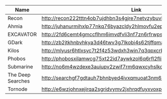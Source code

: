 |Name|Link|
| ------ | ------ |
|Recon| http://recon222tttn4ob7ujdhbn3s4gjre7netvzybuvbq2bcqwltkiqinhad.onion/ |
|Ahmia| http://juhanurmihxlp77nkq76byazcldy2hlmovfu2epvl5ankdibsot4csyd.onion|
|EXCAVATOR| http://2fd6cemt4gmccflhm6imvdfvli3nf7zn6rfrwpsy7uhxrgbypvwf5fad.onion|
|GDark| http://zb2jtkhnbvhkya3d46twv3g7lkobi4s62tjffqmafjibixk6pmq75did.onion|
|Kilos| http://mlyusr6htlxsyc7t2f4z53wdxh3win7q3qpxcrbam6jf3dmua7tnzuyd.onion|
|Phobos| http://phobosxilamwcg75xt22id7aywkzol6q6rfl2flipcqoc4e4ahima5id.onion|
|Submarine| http://no6m4wzdexe3auiupv2zwif7rm6qwxcyhslkcnzisxgeiw6pvjsgafad.onion|
|The Deep Searches| http://searchgf7gdtauh7bhnbyed4ivxqmuoat3nm6zfrg3ymkq6mtnpye3ad.onion|
|Tornode| http://e6wzjohnxejirqa2sgridvymv2jxhrqdfuyxvoxp3xpqh7kr4kbwpwad.onion|
